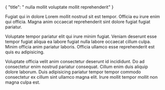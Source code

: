 {
"title": " nulla mollit voluptate mollit reprehenderit"
}

Fugiat qui in dolore Lorem mollit nostrud sit est tempor. Officia eu irure enim qui officia. Magna anim occaecat reprehenderit sint dolore fugiat fugiat pariatur.

Voluptate tempor pariatur elit qui irure minim fugiat. Veniam deserunt esse tempor fugiat aliqua ea labore fugiat nulla labore occaecat cillum culpa. Minim officia anim pariatur laboris. Officia ullamco esse reprehenderit est quis eu adipisicing.

Voluptate officia velit anim consectetur deserunt id incididunt. Do ad consectetur enim nostrud pariatur consequat. Cillum enim duis aliquip dolore laborum. Duis adipisicing pariatur tempor tempor commodo consectetur ex cillum sint ullamco magna elit. Irure mollit tempor mollit non magna culpa est.